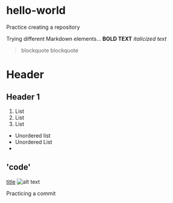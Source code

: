 # hello-world
Practice creating a repository


Trying different Markdown elements...
**BOLD TEXT**
*italicized text*
> blockquote
> blockquote
# Header
## Header 1
 1. List
 2. List
 3. List
- Unordered list
- Unordered List
-
'code'
---
[title](https://www.example.com)
![alt text](image.jpg)

Practicing a commit
